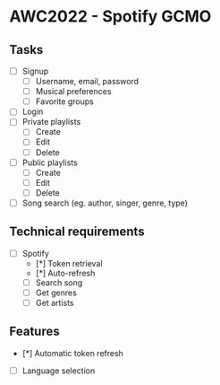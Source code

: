 # AWC2022 - Spotify GCMO

## Tasks

-   [ ] Signup
    -   [ ] Username, email, password
    -   [ ] Musical preferences
    -   [ ] Favorite groups
-   [ ] Login
-   [ ] Private playlists
    -   [ ] Create
    -   [ ] Edit
    -   [ ] Delete
-   [ ] Public playlists
    -   [ ] Create
    -   [ ] Edit
    -   [ ] Delete
-   [ ] Song search (eg. author, singer, genre, type)

## Technical requirements

-   [ ] Spotify
    -   [*] Token retrieval
    -   [*] Auto-refresh
    -   [ ] Search song
    -   [ ] Get genres
    -   [ ] Get artists

## Features

-   [*] Automatic token refresh
-   [ ] Language selection
